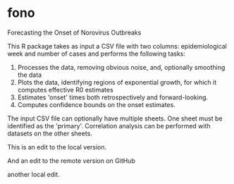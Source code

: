 # fono
Forecasting the Onset of Norovirus Outbreaks

This R package takes as input a CSV file with two columns: epidemiological week and number of cases and performs the following tasks: 
1. Processes the data, removing obvious noise, and, optionally smoothing the data
2. Plots the data, identifying regions of exponential growth, for which it computes effective R0 estimates
3. Estimates 'onset' times both retrospectively and forward-looking.
4. Computes confidence bounds on the onset estimates.

The input CSV file can optionally have multiple sheets. One sheet must be identified as the 'primary'. Correlation analysis can be performed with datasets on the other sheets. 

This is an edit to the local version.

And an edit to the remote version on GitHub

another local edit.
